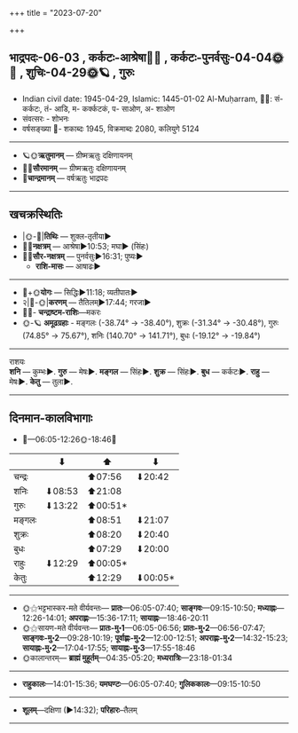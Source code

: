+++
title = "2023-07-20"

+++
## भाद्रपदः-06-03  ,  कर्कटः-आश्रेषा🌛🌌  ,  कर्कटः-पुनर्वसुः-04-04🌞🌌  ,  शुचिः-04-29🌞🪐  ,  गुरुः
- Indian civil date: 1945-04-29, Islamic: 1445-01-02 Al-Muḥarram, 🌌🌞: सं- कर्कटः, तं- आडि, म- कर्क्कटकं, प- साओण, अ- शाओण
- संवत्सरः - शोभनः
- वर्षसङ्ख्या 🌛- शकाब्दः 1945, विक्रमाब्दः 2080, कलियुगे 5124
___________________
- 🪐🌞**ऋतुमानम्** — ग्रीष्मऋतुः दक्षिणायनम्
- 🌌🌞**सौरमानम्** — ग्रीष्मऋतुः दक्षिणायनम्
- 🌛**चान्द्रमानम्** — वर्षऋतुः भाद्रपदः
___________________


## खचक्रस्थितिः
- |🌞-🌛|**तिथिः** — शुक्ल-तृतीया►  
- 🌌🌛**नक्षत्रम्** — आश्रेषा►10:53; मघा► (सिंहः)  
- 🌌🌞**सौर-नक्षत्रम्** — पुनर्वसुः►16:31; पुष्यः►  
  - **राशि-मासः** — आषाढः► 
___________________
- 🌛+🌞**योगः** — सिद्धिः►11:18; व्यतीपातः►  
- २|🌛-🌞|**करणम्** — तैतिलम्►17:44; गरजा►  
- 🌌🌛- **चन्द्राष्टम-राशिः**—मकरः  
- 🌞-🪐 **अमूढग्रहाः** - मङ्गलः (-38.74° → -38.40°), शुक्रः (-31.34° → -30.48°), गुरुः (74.85° → 75.67°), शनिः (140.70° → 141.71°), बुधः (-19.12° → -19.84°)
___________________
राशयः  
**शनि** — कुम्भः►. **गुरु** — मेषः►. **मङ्गल** — सिंहः►. **शुक्र** — सिंहः►. **बुध** — कर्कटः►. **राहु** — मेषः►. **केतु** — तुला►. 
___________________


## दिनमान-कालविभागाः
- 🌅—06:05-12:26🌞-18:46🌇  

|      |⬇     |⬆     |⬇     |
|------|-----|-----|------|
|चन्द्रः|     |⬆07:56 |⬇20:42 |
|शनिः   |⬇08:53 |⬆21:08 |     |
|गुरुः  |⬇13:22 |⬆00:51*|     |
|मङ्गलः |     |⬆08:51 |⬇21:07 |
|शुक्रः |     |⬆08:20 |⬇20:40 |
|बुधः   |     |⬆07:29 |⬇20:00 |
|राहुः  |⬇12:29 |⬆00:05*|     |
|केतुः  |     |⬆12:29 |⬇00:05*|
___________________
- 🌞⚝भट्टभास्कर-मते वीर्यवन्तः— **प्रातः**—06:05-07:40; **साङ्गवः**—09:15-10:50; **मध्याह्नः**—12:26-14:01; **अपराह्णः**—15:36-17:11; **सायाह्नः**—18:46-20:11  
- 🌞⚝सायण-मते वीर्यवन्तः— **प्रातः-मु॰1**—06:05-06:56; **प्रातः-मु॰2**—06:56-07:47; **साङ्गवः-मु॰2**—09:28-10:19; **पूर्वाह्णः-मु॰2**—12:00-12:51; **अपराह्णः-मु॰2**—14:32-15:23; **सायाह्नः-मु॰2**—17:04-17:55; **सायाह्नः-मु॰3**—17:55-18:46  
- 🌞कालान्तरम्— **ब्राह्मं मुहूर्तम्**—04:35-05:20; **मध्यरात्रिः**—23:18-01:34  
___________________
- **राहुकालः**—14:01-15:36; **यमघण्टः**—06:05-07:40; **गुलिककालः**—09:15-10:50  
___________________
- **शूलम्**—दक्षिणा (►14:32); **परिहारः**–तैलम्  
___________________
